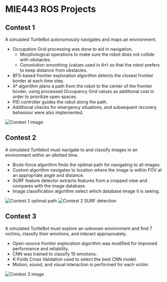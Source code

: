 # MIE443 ROS Projects

## Contest 1

A simulated TurtleBot autonomously navigates and maps an environment.
- Occupation Grid processing was done to aid in navigation.
  - Morphological operations to make sure the robot does not collide with obstacles.
  - Convolution smoothing (values used in A*) so that the robot prefers to keep distance from obstacles.
- BFS-based frontier exploration algorithm detects the closest frontier border at each time step.
- A* algorithm plans a path from the robot to the center of the frontier border, using processed Occupancy Grid values as additional cost in order to prioritize open spaces.
- PID controller guides the robot along the path.
- Additional checks for emergency situations, and subsequent recovery behaviour were also implemented.

![Contest 1 image](https://i.ibb.co/4f7GvZ6/Contest-1-example-small.jpg)

## Contest 2

A simulated Turtlebot must navigate to and classify images in an environment within an allotted time.
- Brute-force algorithm finds the optimal path for navigating to all images.
- Custom algorithm navigates to location where the image is within FOV at an appropriate angle and distance.
- SURF feature detector extracts features from a cropped view and compares with the image database.
- Image classification algorithm select which database image it is seeing.

![Contest 2 optimal path](https://i.ibb.co/Ydrz6py/Contest-2-example-1-small.png)
![Contest 2 SURF detection](https://i.ibb.co/1Mh346R/Contest-2-example-2-small.png)

## Contest 3

A simulated TurtleBot must explore an unknown environment and find 7 victims, classify their emotions, and interact approproately.
- Open-source frontier exploration algorithm was modified for improved performance and reliability.
- CNN was trained to classify 10 emotions.
- K-Folds Cross Validation used to select the best CNN model.
- Motion, sound, and visual interaction is performed for each victim.

![Contest 3 image](https://i.ibb.co/7V8D8Gc/CNN-Model.png)

